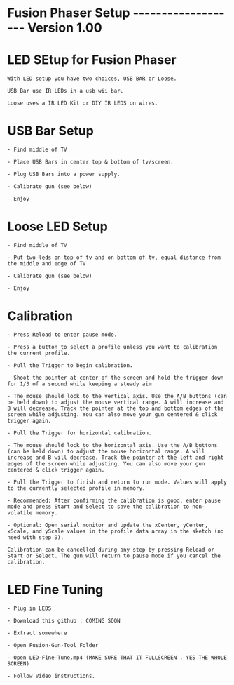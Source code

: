 # Fusion Phaser Setup ------------------- Version 1.00




# LED SEtup for Fusion Phaser

    With LED setup you have two choices, USB BAR or Loose.

    USB Bar use IR LEDs in a usb wii bar.

    Loose uses a IR LED Kit or DIY IR LEDS on wires.

# USB Bar Setup

    - Find middle of TV

    - Place USB Bars in center top & bottom of tv/screen.

    - Plug USB Bars into a power supply.

    - Calibrate gun (see below)

    - Enjoy

# Loose LED Setup 

    - Find middle of TV

    - Put two leds on top of tv and on bottom of tv, equal distance from the middle and edge of TV

    - Calibrate gun (see below)
    
    - Enjoy


# Calibration

    - Press Reload to enter pause mode.

    - Press a button to select a profile unless you want to calibration the current profile.

    - Pull the Trigger to begin calibration.

    - Shoot the pointer at center of the screen and hold the trigger down for 1/3 of a second while keeping a steady aim.

    - The mouse should lock to the vertical axis. Use the A/B buttons (can be held down) to adjust the mouse vertical range. A will increase and B will decrease. Track the pointer at the top and bottom edges of the screen while adjusting. You can also move your gun centered & click trigger again.

    - Pull the Trigger for horizontal calibration.
    
    - The mouse should lock to the horizontal axis. Use the A/B buttons (can be held down) to adjust the mouse horizontal range. A will increase and B will decrease. Track the pointer at the left and right edges of the screen while adjusting. You can also move your gun centered & click trigger again.

    - Pull the Trigger to finish and return to run mode. Values will apply to the currently selected profile in memory.

    - Recommended: After confirming the calibration is good, enter pause mode and press Start and Select to save the calibration to non-volatile memory.

    - Optional: Open serial monitor and update the xCenter, yCenter, xScale, and yScale values in the profile data array in the sketch (no need with step 9).

    Calibration can be cancelled during any step by pressing Reload or Start or Select. The gun will return to pause mode if you cancel the calibration.

# LED Fine Tuning

    - Plug in LEDS

    - Download this github : COMING SOON

    - Extract somewhere 

    - Open Fusion-Gun-Tool Folder

    - Open LED-Fine-Tune.mp4 (MAKE SURE THAT IT FULLSCREEN . YES THE WHOLE SCREEN)

    - Follow Video instructions.


